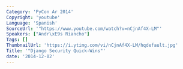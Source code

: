 ```yaml
---
Category: 'PyCon Ar 2014'
Copyright: 'youtube'
Language: 'Spanish'
SourceUrl: '"https://www.youtube.com/watch?v=nCjnAf4X-LM"'
Speakers: ["Andr\xE9s Riancho"]
Tags: []
ThumbnailUrl: 'https://i.ytimg.com/vi/nCjnAf4X-LM/hqdefault.jpg'
Title: '"Django Security Quick-Wins"'
date: '2014-12-02'
---
```


